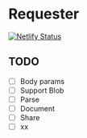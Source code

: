 # Requester
[![Netlify Status](https://api.netlify.com/api/v1/badges/b9a882e3-0001-4080-b0f6-de216ad56807/deploy-status)](https://app.netlify.com/sites/http-requester/deploys)

## TODO
- [ ] Body params
- [ ] Support Blob
- [ ] Parse
- [ ] Document
- [ ] Share
- [ ] xx
